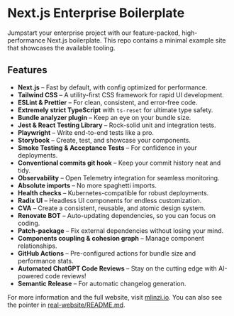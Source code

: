 # Next.js Enterprise Boilerplate

Jumpstart your enterprise project with our feature-packed, high-performance Next.js boilerplate. This repo contains a minimal example site that showcases the available tooling.

## Features

- **Next.js** – Fast by default, with config optimized for performance.
- **Tailwind CSS** – A utility-first CSS framework for rapid UI development.
- **ESLint & Prettier** – For clean, consistent, and error-free code.
- **Extremely strict TypeScript** with `ts-reset` for ultimate type safety.
- **Bundle analyzer plugin** – Keep an eye on your bundle size.
- **Jest & React Testing Library** – Rock-solid unit and integration tests.
- **Playwright** – Write end-to-end tests like a pro.
- **Storybook** – Create, test, and showcase your components.
- **Smoke Testing & Acceptance Tests** – For confidence in your deployments.
- **Conventional commits git hook** – Keep your commit history neat and tidy.
- **Observability** – Open Telemetry integration for seamless monitoring.
- **Absolute imports** – No more spaghetti imports.
- **Health checks** – Kubernetes-compatible for robust deployments.
- **Radix UI** – Headless UI components for endless customization.
- **CVA** – Create a consistent, reusable, and atomic design system.
- **Renovate BOT** – Auto-updating dependencies, so you can focus on coding.
- **Patch-package** – Fix external dependencies without losing your mind.
- **Components coupling & cohesion graph** – Manage component relationships.
- **GitHub Actions** – Pre-configured actions for bundle size and performance stats.
- **Automated ChatGPT Code Reviews** – Stay on the cutting edge with AI-powered code reviews!
- **Semantic Release** – For automatic changelog generation.


For more information and the full website, visit [mlinzi.io](https://mlinzi.io/).
You can also see the pointer in [real-website/README.md](real-website/README.md).
